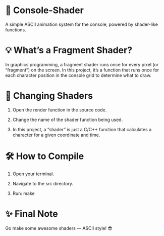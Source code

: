 # 🎨 Console-Shader
 
 A simple ASCII animation system for the console, powered by shader-like functions.
 
# 💡 What’s a Fragment Shader?
 
 In graphics programming, a fragment shader runs once for every pixel (or “fragment”) on the screen.
 In this project, it’s a function that runs once for each character position in the console grid to determine what to draw.
 

# 🔄 Changing Shaders
 
 1. Open the render function in the source code.
 
 
 2. Change the name of the shader function being used.
 
 
 3. In this project, a “shader” is just a C/C++ function that calculates a character for a given coordinate and time.
  
 
# 🛠️ How to Compile
 
 1. Open your terminal.
  
 2. Navigate to the src directory.
  
 3. Run: 
	 make 

 
# ✨ Final Note 
 Go make some awesome shaders — ASCII style! 😎
 
 
 
 
